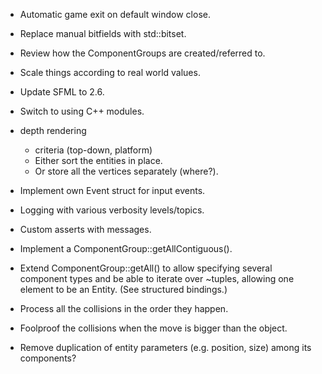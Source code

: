 - Automatic game exit on default window close.

- Replace manual bitfields with std::bitset.

- Review how the ComponentGroups are created/referred to.

- Scale things according to real world values.

- Update SFML to 2.6.

- Switch to using C++ modules.

- depth rendering
	- criteria (top-down, platform)
	- Either sort the entities in place.
	- Or store all the vertices separately (where?).

- Implement own Event struct for input events.

- Logging with various verbosity levels/topics.
- Custom asserts with messages.

- Implement a ComponentGroup::getAllContiguous().
- Extend ComponentGroup::getAll() to allow specifying several component types and be able to iterate over ~tuples, allowing one element to be an Entity. (See structured bindings.)

- Process all the collisions in the order they happen.
- Foolproof the collisions when the move is bigger than the object.

- Remove duplication of entity parameters (e.g. position, size) among its components?
